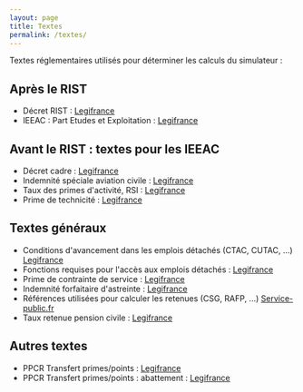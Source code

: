 ```yaml
---
layout: page
title: Textes
permalink: /textes/
---
```


Textes réglementaires utilisés pour déterminer les calculs du simulateur :

## Après le RIST
* Décret RIST : [Legifrance](https://www.legifrance.gouv.fr/eli/decret/2016/12/26/DEVA1631849D/jo/texte)
* IEEAC : Part Etudes et Exploitation : [Legifrance](https://www.legifrance.gouv.fr/affichTexte.do?cidTexte=JORFTEXT000034517492&dateTexte=20170727)

## Avant le RIST : textes pour les IEEAC
* Décret cadre : [Legifrance](https://www.legifrance.gouv.fr/affichTexte.do?cidTexte=JORFTEXT000022673110)
* Indemnité spéciale aviation civile : [Legifrance](https://www.legifrance.gouv.fr/affichTexte.do?cidTexte=JORFTEXT000022673357&dateTexte=20160710)
* Taux des primes d'activité, RSI : [Legifrance](https://www.legifrance.gouv.fr/affichTexte.do?cidTexte=JORFTEXT000022673336&fastPos=2&fastReqId=1028605527&categorieLien=cid&oldAction=rechTexte)
* Prime de technicité : [Legifrance](https://www.legifrance.gouv.fr/affichTexte.do?cidTexte=JORFTEXT000029467053&dateTexte=&categorieLien=id)

## Textes généraux
* Conditions d'avancement dans les emplois détachés (CTAC, CUTAC, ...) [Legifrance](https://www.legifrance.gouv.fr/affichTexte.do?cidTexte=LEGITEXT000019057771)
* Fonctions requises pour l'accès aux emplois détachés : [Legifrance](https://www.legifrance.gouv.fr/affichTexte.do?cidTexte=LEGITEXT000031277018)
* Prime de contrainte de service : [Legifrance](https://www.legifrance.gouv.fr/affichTexte.do?cidTexte=LEGITEXT000019678445)
* Indemnité forfaitaire d'astreinte : [Legifrance](https://www.legifrance.gouv.fr/affichTexte.do?cidTexte=JORFTEXT000000246795)
* Références utilisées pour calculer les retenues (CSG, RAFP, ...) [Service-public.fr](https://www.service-public.fr/particuliers/vosdroits/F468)
* Taux retenue pension civile : [Legifrance](https://www.legifrance.gouv.fr/affichTexte.do?cidTexte=JORFTEXT000023335006&dateTexte=20170724)

## Autres textes
* PPCR Transfert primes/points : [Legifrance](https://www.legifrance.gouv.fr/affichTexte.do?cidTexte=JORFTEXT000034026392&categorieLien=id)
* PPCR Transfert primes/points : abattement : [Legifrance](https://www.legifrance.gouv.fr/affichTexte.do?cidTexte=JORFTEXT000032520735)
